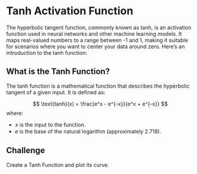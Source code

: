 # Tanh Activation Function

The hyperbolic tangent function, commonly known as tanh, is an activation function used in neural networks and other machine learning models. It maps real-valued numbers to a range between -1 and 1, making it suitable for scenarios where you want to center your data around zero. Here’s an introduction to the tanh function:

## What is the Tanh Function?
The tanh function is a mathematical function that describes the hyperbolic tangent of a given input. It is defined as:

$$
\text{tanh}(x) = \frac{e^x - e^{-x}}{e^x + e^{-x}}
$$
where:

- 𝑥 is the input to the function.
- 𝑒 is the base of the natural logarithm (approximately 2.718).

## Challenge

Create a Tanh Function and plot its curve.